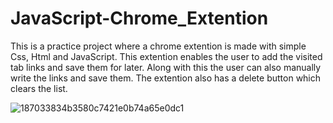 # JavaScript-Chrome_Extention
This is a practice project where a chrome extention is made with simple Css, Html and JavaScript. This extention enables the user 
to add the visited tab links and save them for later. Along with this the user can also manually write the links and save them. 
The extention also has a delete button which clears the list.


                                 
![187033834b3580c7421e0b74a65e0dc1](https://user-images.githubusercontent.com/71040758/174080983-4b5aaff7-a05e-4107-82ef-f54cad02a11f.png)
